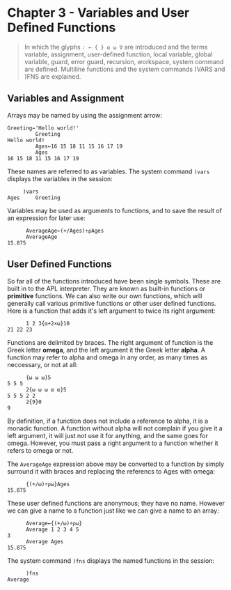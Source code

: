 # Chapter 3 - Variables and User Defined Functions

> In which the glyphs `: ← { } ⍺ ⍵ ∇` are introduced
> and the terms variable, assignment, user-defined function, local variable, global variable,
> guard, error guard, recursion, workspace, system command are defined.  Multiline functions and
> the system commands )VARS and )FNS are explained.

## Variables and Assignment

Arrays may be named by using the assignment arrow:

~~~
Greeting←'Hello world!'
         Greeting
Hello world!
         Ages←16 15 18 11 15 16 17 19 
         Ages
16 15 18 11 15 16 17 19 
~~~

These names are referred to as variables. The system command `)vars`
displays the variables in the session:

~~~
     )vars
Ages     Greeting   
~~~

Variables may be used as arguments to functions, and to save the result
of an expression for later use:

~~~
      AverageAge←(+/Ages)÷⍴Ages
      AverageAge
15.875
~~~

## User Defined Functions

So far all of the functions introduced have been single symbols. These
are built in to the APL interpreter. They are known as built-in functions or
**primitive** functions. We can also write our own functions, which will generally
call various primitive functions or other user defined functions. Here is 
a function that adds it's left argument to twice its right argument:

~~~
      1 2 3{⍺+2×⍵}10
21 22 23
~~~

Functions are delimited by braces. The right argument of function is the Greek letter **omega**,
and the left argument it the Greek letter **alpha**. A function may refer to alpha and omega in any
order, as many times as neccessary, or not at all:

~~~
      {⍵ ⍵ ⍵}5
5 5 5
      2{⍵ ⍵ ⍵ ⍺ ⍺}5
5 5 5 2 2
      2{9}0
9

~~~

By definition, if a function does not include a reference to alpha, it is a monadic function.
A function without alpha will not complain if you give it a left argument, it will just not use
it for anything, and the same goes for omega. However, you must pass a right argument to a function whether it refers to omega
or not. 

The `AverageAge` expression above may be converted to a function by simply surround it with braces
and replacing the referencs to Ages with omega:

~~~
      {(+/⍵)÷⍴⍵}Ages
15.875
~~~

These user defined functions are anonymous; they have no name. However we can give a name to a function
just like we can give a name to an array:

~~~
      Average←{(+/⍵)÷⍴⍵}
      Average 1 2 3 4 5
3
      Average Ages
15.875
~~~

The system command `)fns` displays the named functions in the session:

~~~
      )fns
Average 
~~~

